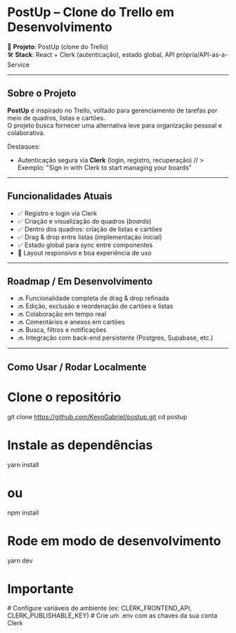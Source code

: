 # PostUp – Clone do Trello em Desenvolvimento

📌 **Projeto**: PostUp (clone do Trello)  
🛠️ **Stack**: React + Clerk (autenticação), estado global, API própria/API-as-a-Service

---

## Sobre o Projeto

**PostUp** é inspirado no Trello, voltado para gerenciamento de tarefas por meio de quadros, listas e cartões.  
O projeto busca fornecer uma alternativa leve para organização pessoal e colaborativa.

Destaques:

- Autenticação segura via **Clerk** (login, registro, recuperação)
// > Exemplo: "Sign in with Clerk to start managing your boards"

---

## Funcionalidades Atuais

- ✅ Registro e login via Clerk  
- ✅ Criação e visualização de quadros (*boards*)  
- ✅ Dentro dos quadros: criação de listas e cartões  
- ✅ Drag & drop entre listas (implementação inicial)  
- ✅ Estado global para sync entre componentes  
- 🔄 Layout responsivo e boa experiência de uso

---

## Roadmap / Em Desenvolvimento

- 🔜 Funcionalidade completa de drag & drop refinada  
- 🔜 Edição, exclusão e reordenação de cartões e listas  
- 🔜 Colaboração em tempo real
- 🔜 Comentários e anexos em cartões  
- 🔜 Busca, filtros e notificações  
- 🔜 Integração com back-end persistente (Postgres, Supabase, etc.)

---

## Como Usar / Rodar Localmente

# Clone o repositório
git clone https://github.com/KevoGabriel/postup.git
cd postup

# Instale as dependências
yarn install
# ou
npm install


# Rode em modo de desenvolvimento
yarn dev

<h1>Importante</h1>
# Configure variáveis de ambiente (ex: CLERK_FRONTEND_API, CLERK_PUBLISHABLE_KEY)
# Crie um .env com as chaves da sua conta Clerk
